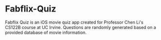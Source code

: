 Fabflix-Quiz
============

Fabflix Quiz is an iOS movie quiz app created for Professor Chen Li's CS122B course at UC Irvine. Questions are randomly generated based on a provided database of movie information.

